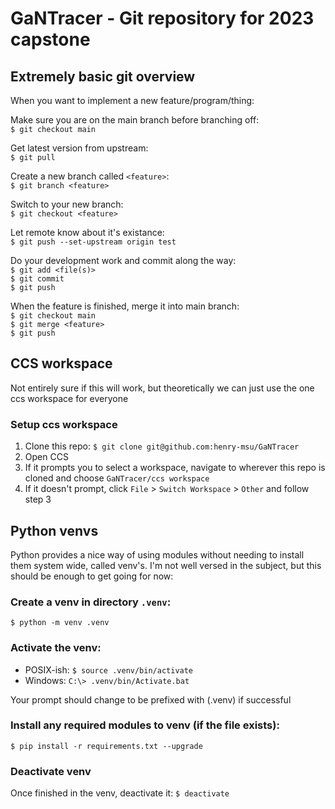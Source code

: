 # GaNTracer - Git repository for 2023 capstone

## Extremely basic git overview

When you want to implement a new feature/program/thing:

Make sure you are on the main branch before branching off:  
`$ git checkout main`  

Get latest version from upstream:  
`$ git pull`  

Create a new branch called `<feature>`:  
`$ git branch <feature>`

Switch to your new branch:  
`$ git checkout <feature>`

Let remote know about it's existance:  
`$ git push --set-upstream origin test`

Do your development work and commit along the way:  
`$ git add <file(s)>`  
`$ git commit`  
`$ git push`  

When the feature is finished, merge it into main branch:  
`$ git checkout main`  
`$ git merge <feature>`  
`$ git push`  

## CCS workspace
Not entirely sure if this will work, but theoretically we can just use the one
ccs workspace for everyone

### Setup ccs workspace
1. Clone this repo: `$ git clone git@github.com:henry-msu/GaNTracer`
2. Open CCS
3. If it prompts you to select a workspace, navigate to wherever this repo is
   cloned and choose `GaNTracer/ccs workspace`
4. If it doesn't prompt, click `File` > `Switch Workspace` > `Other` and follow
   step 3

## Python venvs
Python provides a nice way of using modules without needing to install them
system wide, called venv's. I'm not well versed in the subject, but this should
be enough to get going for now:

### Create a venv in directory `.venv`:

`$ python -m venv .venv`

### Activate the venv:

* POSIX-ish: `$ source .venv/bin/activate`
* Windows: `C:\> .venv/bin/Activate.bat`

Your prompt should change to be prefixed with (.venv) if successful

### Install any required modules to venv (if the file exists):

`$ pip install -r requirements.txt --upgrade`

### Deactivate venv
Once finished in the venv, deactivate it:
`$ deactivate`
